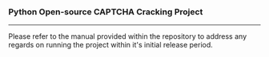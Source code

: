 <h3>Python Open-source CAPTCHA Cracking Project</h3>
<hr/>
<p>Please refer to the manual provided within the repository to address any regards on running the project within it's initial release period.</p>